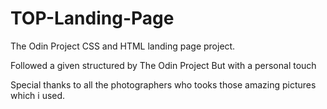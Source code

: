 # TOP-Landing-Page
The Odin Project CSS and HTML landing page project.
 
 Followed a given structured by The Odin Project
 But with a personal touch

Special thanks to all the photographers who tooks those amazing pictures which i used.
